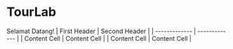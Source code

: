 # TourLab
Selamat Datang!
| First Header  | Second Header |
| ------------- | ------------- |
| Content Cell  | Content Cell  |
| Content Cell  | Content Cell  |
